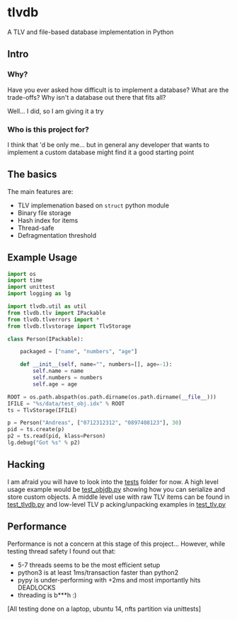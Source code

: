 # tlvdb

A TLV and file-based database implementation in Python

## Intro
### Why?

Have you ever asked how difficult is to implement a database?
What are the trade-offs? Why isn't a database out there that fits all?

Well... I did, so I am giving it a try

### Who is this project for?

I think that 'd be only me... but in general any developer that wants to
implement a custom database might find it a good starting point

## The basics

The main features are:

- TLV implemenation based on `struct` python module
- Binary file storage
- Hash index for items
- Thread-safe
- Defragmentation threshold


## Example Usage

```python
import os
import time
import unittest
import logging as lg

import tlvdb.util as util
from tlvdb.tlv import IPackable
from tlvdb.tlverrors import *
from tlvdb.tlvstorage import TlvStorage

class Person(IPackable):

    packaged = ["name", "numbers", "age"]

    def __init__(self, name="", numbers=[], age=-1):
        self.name = name
        self.numbers = numbers
        self.age = age

ROOT = os.path.abspath(os.path.dirname(os.path.dirname(__file__)))
IFILE = "%s/data/test_obj.idx" % ROOT
ts = TlvStorage(IFILE)

p = Person("Andreas", ["0712312312", "0897408123"], 30)
pid = ts.create(p)
p2 = ts.read(pid, klass=Person)
lg.debug("Got %s" % p2)
```

## Hacking

I am afraid you will have to look into the [tests](tests) folder for now. A high
level usage example would be [test_objdb.py](tests/test_objdb.py) showing how
you can serialize and store custom objects. A middle level use with raw TLV items
can be found in [test_tlvdb.py](tests/test_tlvdb.py) and low-level TLV p
acking/unpacking examples in [test_tlv.py](tests/test_tlv.py)

## Performance

Performance is not a concern at this stage of this project... However, while
testing thread safety I found out that:

- 5-7 threads seems to be the most efficient setup
- python3 is at least 1ms/transaction faster than python2
- pypy is under-performing with +2ms and most importantly hits DEADLOCKS
- threading is b***h :)

[All testing done on a laptop, ubuntu 14, nfts partition via unittests]

